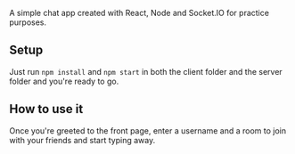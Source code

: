 A simple chat app created with React, Node and Socket.IO for practice purposes.

## Setup
Just run ```npm install``` and ```npm start``` in both the client folder and the server folder and you're ready to go.

## How to use it
Once you're greeted to the front page, enter a username and a room to join with your friends and start typing away.